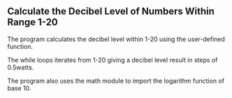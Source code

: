 ## **Calculate the Decibel Level of Numbers Within Range 1-20**

The program calculates the decibel level within 1-20 using the user-defined function.

The while loops iterates from 1-20 giving a decibel level result in steps of 0.5watts.

The program also uses the math module to import the logarithm function of base 10.